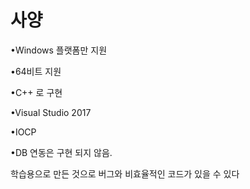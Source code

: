 # 사양

•Windows 플랫폼만 지원

•64비트 지원

•C++ 로 구현

•Visual Studio 2017

•IOCP

•DB 연동은 구현 되지 않음.


학습용으로 만든 것으로 버그와 비효율적인 코드가 있을 수 있다
